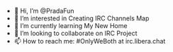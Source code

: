 - 👋 Hi, I’m @PradaFun
- 👀 I’m interested in Creating IRC Channels Map
- 🌱 I’m currently learning My New Home
- 💞️ I’m looking to collaborate on IRC Project
- 📫 How to reach me: #OnlyWeBoth at irc.libera.chat

<!---
PradaFun/PradaFun is a ✨ special ✨ repository because its `README.md` (this file) appears on your GitHub profile.
You can click the Preview link to take a look at your changes.
--->
